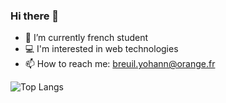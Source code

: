 ### Hi there 👋

- 🔭 I’m currently french student
- 💻 I'm interested in web technologies
- 📫 How to reach me: breuil.yohann@orange.fr

![Top Langs](https://github-readme-stats.vercel.app/api/top-langs/?username=DJYohann&layout=compact)
